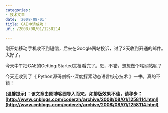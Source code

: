 ```yaml
---
categories:
- 技术文章
date: '2008-08-01'
title: GAE申请成功！
url: /2008/08/01/1258114

---
```



刚开始移动手机收不到短信，后来在Google网站投诉，过了2天收到开通的邮件。太好了。

今天中午把GAE的Getting Started文档看完了。恩，不错，想想做个啥网站呢？

今天还收到了《 							 									 							Python源码剖析--深度探索动态语言核心技术 》一书，真的不错！

**[温馨提示]：该文章由原博客园导入而来，如排版效果不佳，请移步：[http://www.cnblogs.com/coderzh/archive/2008/08/01/1258114.html](http://www.cnblogs.com/coderzh/archive/2008/08/01/1258114.html)**